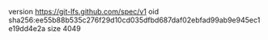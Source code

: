 version https://git-lfs.github.com/spec/v1
oid sha256:ee55b88b535c276f29d10cd035dfbd687daf02ebfad99ab9e945ec1e19dd4e2a
size 4049

